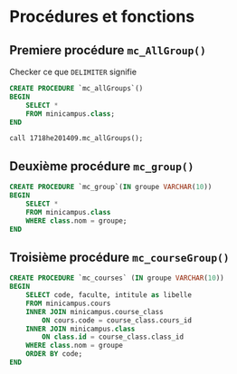 # Procédures et fonctions 

## Premiere procédure `mc_AllGroup()`  
Checker ce que `DELIMITER` signifie  


```sql
CREATE PROCEDURE `mc_allGroups`()
BEGIN
	SELECT * 
    FROM minicampus.class;
END   
```

`call 1718he201409.mc_allGroups();`

## Deuxième procédure `mc_group()`   


```sql
CREATE PROCEDURE `mc_group`(IN groupe VARCHAR(10))
BEGIN
	SELECT * 
	FROM minicampus.class 
	WHERE class.nom = groupe;
END
```

## Troisième procédure `mc_courseGroup()`  

```sql
CREATE PROCEDURE `mc_courses` (IN groupe VARCHAR(10))
BEGIN
	SELECT code, faculte, intitule as libelle
	FROM minicampus.cours
	INNER JOIN minicampus.course_class 
		ON cours.code = course_class.cours_id 
	INNER JOIN minicampus.class 
		ON class.id = course_class.class_id 
	WHERE class.nom = groupe
	ORDER BY code;
END
```